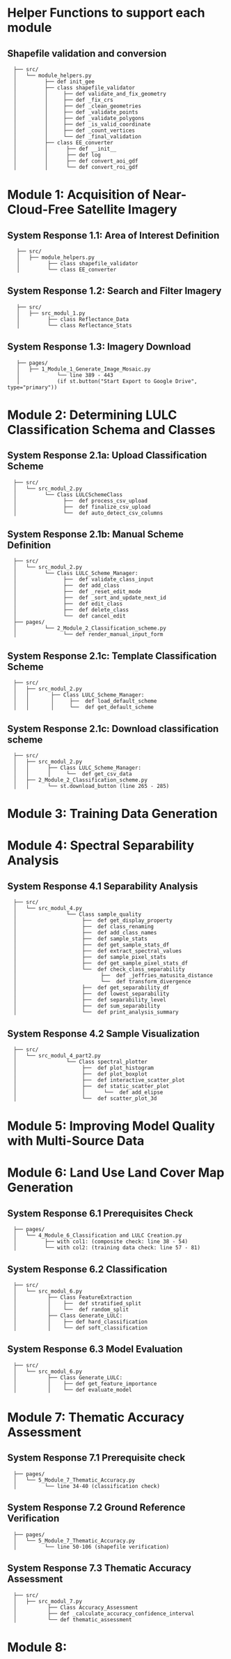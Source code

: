 <!------------------------------------------------------------------------------------
    This document serves as a tags for connecting MS Visio Module Workflow with python codes 
    in this project
-------------------------------------------------------------------------------------> 
# Helper Functions to support each module
   ## Shapefile validation and conversion
      ├── src/                      
      │   └── module_helpers.py
      │         ├── def init_gee
      │         ├── class shapefile_validator
      │         │     ├── def validate_and_fix_geometry
      │         │     ├── def _fix_crs
      │         │     ├── def _clean_geometries
      │         │     ├── def _validate_points
      │         │     ├── def _validate_polygons
      │         │     ├── def _is_valid_coordinate
      │         │     ├── def _count_vertices
      │         │     └── def _final_validation
      │         ├── class EE_converter
      │         │      ├── def __init__
      │         │      ├── def log  
      │         │      ├── def convert_aoi_gdf        
      │         │      └── def convert_roi_gdf        



# Module 1: Acquisition of Near-Cloud-Free Satellite Imagery
   ## System Response 1.1: Area of Interest Definition
   ```
      ├── src/                      
      │   ├── module_helpers.py
      │         ├── class shapefile_validator
      │         └── class EE_converter
   ```
   ## System Response 1.2: Search and Filter Imagery
   ```
      ├── src/                       
      │   ├── src_modul_1.py
      │         ├── class Reflectance_Data
      │         └── class Reflectance_Stats  
   ```
   ## System Response 1.3: Imagery Download
   ```
      ├── pages/                     
      │   ├── 1_Module_1_Generate_Image_Mosaic.py
      │            └── line 389 - 443 
      │            (if st.button("Start Export to Google Drive", type="primary"))
   ```

# Module 2: Determining LULC Classification Schema and Classes
   ## System Response 2.1a: Upload Classification Scheme
      ├── src/                      
      │   └── src_modul_2.py
      │         └── Class LULCSchemeClass
      │               ├──  def process_csv_upload
      │               ├──  def finalize_csv_upload
      │               └──  def auto_detect_csv_columns
   
   ## System Response 2.1b: Manual Scheme Definition
      ├── src/                      
      │   └── src_modul_2.py
      │         └── Class LULC_Scheme_Manager:
      │               ├──  def validate_class_input
      │               ├──  def add_class
      │               ├──  def _reset_edit_mode
      │               ├──  def _sort_and_update_next_id
      │               ├──  def edit_class
      │               ├──  def delete_class
      │               └──  def cancel_edit
      ├── pages/                     
      │         └── 2_Module_2_Classification_scheme.py
      │               └── def render_manual_input_form

   ## System Response 2.1c: Template Classification Scheme
      ├── src/                      
      │   ├── src_modul_2.py
      │   │       ├── Class LULC_Scheme_Manager:
      │   │       │     ├──  def load_default_scheme
      │   │       │     └──  def get_default_scheme

   ## System Response 2.1c: Download classification scheme
      ├── src/                      
      │   ├── src_modul_2.py
      │   │      ├── Class LULC_Scheme_Manager:
      │   │      │     └──  def get_csv_data
      │   ├── 2_Module_2_Classification_scheme.py
      │   │      └── st.download_button (line 265 - 285)

# Module 3: Training Data Generation


# Module 4: Spectral Separability Analysis

   ## System Response 4.1 Separability Analysis
      ├── src/                      
      │   └── src_modul_4.py
      │                └── Class sample_quality
      │                     ├──  def get_display_property
      │                     ├──  def class_renaming
      │                     ├──  def add_class_names
      │                     ├──  def sample_stats
      │                     ├──  def get_sample_stats_df
      │                     ├──  def extract_spectral_values
      │                     ├──  def sample_pixel_stats
      │                     ├──  def get_sample_pixel_stats_df
      │                     └──  def check_class_separability
      │                           ├──  def _jeffries_matusita_distance
      │                           └──  def transform_divergence                     
      │                     ├──  def get_separability_df
      │                     ├──  def lowest_separability
      │                     ├──  def separability_level
      │                     ├──  def sum_separability
      │                     └──  def print_analysis_summary

   ## System Response 4.2 Sample Visualization
      ├── src/                      
      │   └── src_modul_4_part2.py
      │                └── Class spectral_plotter
      │                     ├──  def plot_histogram
      │                     ├──  def plot_boxplot
      │                     ├──  def interactive_scatter_plot
      │                     ├──  def static_scatter_plot  
      │                     │      └──  def add_elipse
      │                     └──  def scatter_plot_3d                       

# Module 5: Improving Model Quality with Multi-Source Data

# Module 6: Land Use Land Cover Map Generation
   ## System Response 6.1 Prerequisites Check
      ├── pages/                     
      │   └── 4_Module_6_Classification and LULC Creation.py
      │         ├── with col1: (composite check: line 38 - 54)
      │         └── with col2: (training data check: line 57 - 81)


   ## System Response 6.2 Classification
      ├── src/                      
      │   └── src_modul_6.py
      │          ├── Class FeatureExtraction
      │          │    ├──  def stratified_split
      │          │    └──  def random_split                            
      │          ├── Class Generate_LULC:
      │          │    ├── def hard_classification
      │          │    └── def soft_classification

   ## System Response 6.3 Model Evaluation
      ├── src/                      
      │   └── src_modul_6.py
      │          ├── Class Generate_LULC:
      │          │    ├── def get_feature_importance
      │          │    └── def evaluate_model    

# Module 7: Thematic Accuracy Assessment
   ## System Response 7.1 Prerequisite check
      ├── pages/                     
      │   └── 5_Module_7_Thematic_Accuracy.py
      │         └── line 34-40 (classification check)

   ## System Response 7.2 Ground Reference Verification
      ├── pages/                     
      │   └── 5_Module_7_Thematic_Accuracy.py
      │         └── line 50-106 (shapefile verification)

   ## System Response 7.3 Thematic Accuracy Assessment
      ├── src/                      
      │   ├── src_modul_7.py
      │          ├── Class Accuracy_Assessment
      │          ├── def _calculate_accuracy_confidence_interval
      │          └── def thematic_assessment  

# Module 8: 

   






      







